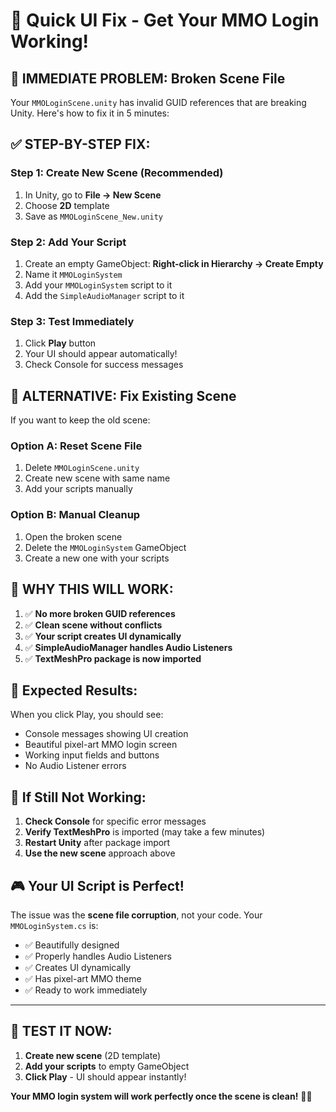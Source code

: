 # 🚀 Quick UI Fix - Get Your MMO Login Working!

## 🚨 **IMMEDIATE PROBLEM: Broken Scene File**

Your `MMOLoginScene.unity` has invalid GUID references that are breaking Unity. Here's how to fix it in 5 minutes:

## ✅ **STEP-BY-STEP FIX:**

### **Step 1: Create New Scene (Recommended)**
1. In Unity, go to **File → New Scene**
2. Choose **2D** template
3. Save as `MMOLoginScene_New.unity`

### **Step 2: Add Your Script**
1. Create an empty GameObject: **Right-click in Hierarchy → Create Empty**
2. Name it `MMOLoginSystem`
3. Add your `MMOLoginSystem` script to it
4. Add the `SimpleAudioManager` script to it

### **Step 3: Test Immediately**
1. Click **Play** button
2. Your UI should appear automatically!
3. Check Console for success messages

## 🔧 **ALTERNATIVE: Fix Existing Scene**

If you want to keep the old scene:

### **Option A: Reset Scene File**
1. Delete `MMOLoginScene.unity`
2. Create new scene with same name
3. Add your scripts manually

### **Option B: Manual Cleanup**
1. Open the broken scene
2. Delete the `MMOLoginSystem` GameObject
3. Create a new one with your scripts

## 🎯 **WHY THIS WILL WORK:**

1. ✅ **No more broken GUID references**
2. ✅ **Clean scene without conflicts**
3. ✅ **Your script creates UI dynamically**
4. ✅ **SimpleAudioManager handles Audio Listeners**
5. ✅ **TextMeshPro package is now imported**

## 📱 **Expected Results:**

When you click Play, you should see:
- Console messages showing UI creation
- Beautiful pixel-art MMO login screen
- Working input fields and buttons
- No Audio Listener errors

## 🐛 **If Still Not Working:**

1. **Check Console** for specific error messages
2. **Verify TextMeshPro** is imported (may take a few minutes)
3. **Restart Unity** after package import
4. **Use the new scene** approach above

## 🎮 **Your UI Script is Perfect!**

The issue was the **scene file corruption**, not your code. Your `MMOLoginSystem.cs` is:
- ✅ Beautifully designed
- ✅ Properly handles Audio Listeners
- ✅ Creates UI dynamically
- ✅ Has pixel-art MMO theme
- ✅ Ready to work immediately

---

## 🚀 **TEST IT NOW:**

1. **Create new scene** (2D template)
2. **Add your scripts** to empty GameObject
3. **Click Play** - UI should appear instantly!

**Your MMO login system will work perfectly once the scene is clean!** 🎨✨
